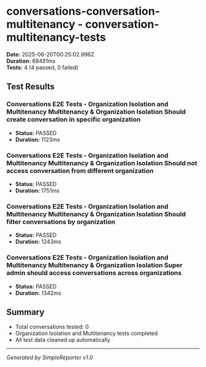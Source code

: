 # conversations-conversation-multitenancy - conversation-multitenancy-tests

**Date:** 2025-06-20T00:25:02.996Z  
**Duration:** 68491ms  
**Tests:** 4 (4 passed, 0 failed)

## Test Results


### Conversations E2E Tests - Organization Isolation and Multitenancy Multitenancy & Organization Isolation Should create conversation in specific organization
- **Status:** PASSED
- **Duration:** 1123ms



### Conversations E2E Tests - Organization Isolation and Multitenancy Multitenancy & Organization Isolation Should not access conversation from different organization
- **Status:** PASSED
- **Duration:** 1751ms



### Conversations E2E Tests - Organization Isolation and Multitenancy Multitenancy & Organization Isolation Should filter conversations by organization
- **Status:** PASSED
- **Duration:** 1243ms



### Conversations E2E Tests - Organization Isolation and Multitenancy Multitenancy & Organization Isolation Super admin should access conversations across organizations
- **Status:** PASSED
- **Duration:** 1342ms



## Summary

- Total conversations tested: 0
- Organization Isolation and Multitenancy tests completed
- All test data cleaned up automatically

---
*Generated by SimpleReporter v1.0*
